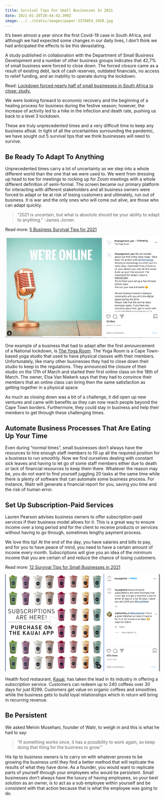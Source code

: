 ```yaml
---
title: Survival Tips For Small Businesses In 2021
date: 2021-01-26T20:44:42.390Z
image: ../../static/images/paper-3376854_1920.jpg
---
```

It’s been almost a year since the first Covid-19 case in South Africa, and although we had expected some changes in our daily lives, I don’t think we had anticipated the effects to be this devastating.

A study published in collaboration with the Department of Small Business Development and a number of other business groups indicates that 42,7% of small business were forced to close down. The forced closure came as a result of existing debt, lack of cash reserves, outdated financials, no access to relief funding, and an inability to operate during the lockdown.

Read: [Lockdown forced nearly half of small businesses in South Africa to close: study.](https://businesstech.co.za/news/business/455100/lockdown-forced-nearly-half-of-small-businesses-in-south-africa-to-close-study/)

We were looking forward to economic recovery and the beginning of a healing process for business during the festive season; however, the increase of activity led to a hike in the infection and death rate, pushing us back to a level 3 lockdown.

These are truly unprecedented times and a very difficult time to keep any business afloat. In light of all the uncertainties surrounding the pandemic, we have sought out 5 survival tips that we think businesses will need to survive.

## Be Ready To Adapt To Anything

Unprecedented times carry a lot of uncertainty as we step into a whole different world than the one that we were used to. We went from dressing up head to toe for meetings to rocking up for Zoom meetings with a whole different definition of semi-formal. The screen became our primary platform for interacting with different stakeholders and all business owners were forced to adapt or be at risk of losing customers and ultimately, run out of business. It is war and the only ones who will come out alive, are those who can adapt quickly.

> “2021 is uncertain, but what is absolute should be your ability to adapt to anything.” -James Jorner.

Read more: [5 Business Survival Tips for 2021](https://www.entrepreneur.com/article/362611)

![The Yoga Room Cape Town Online ](../../static/images/screenshot-2021-01-26-at-23.02.26.png "The Yoga Room Cape Town - Online Service Announcement")

One example of a business that had to adapt after the first announcement of a National lockdown, is [The Yoga Room](https://www.theyogaroomcpt.co.za/). The Yoga Room is a Cape Town-based yoga studio that used to have physical classes with their members. Unfortunately, like many other businesses they had to close down their studio to keep to the regulations. They announced the closure of their studio on the 17th of March and started their first online class on the 18th of March. The owner, Elsa Van Niekerk says that they had to convince their members that an online class can bring then the same satisfaction as getting together in a physical space.

As much as closing down was a bit of a challenge, it did open up new ventures and came with benefits as they can now reach people beyond the Cape Town borders. Furthermore, they could stay in business and help their members to get through these challenging times.

## Automate Business Processes That Are Eating Up Your Time

Even during “normal times”, small businesses don’t always have the resources to hire enough staff members to fill up all the required position for a business to run smoothly. Now we find ourselves dealing with constant sick leaves and having to let go of some staff members either due to death or lack of financial resources to keep them there. Whatever the reason may be, you do not want to find yourself juggling 20 tasks at the same time while there is plenty of software that can automate some business process. For instance, Waitr will generate a financial report for you, saving you time and the risk of human error.

## Set Up Subscription-Paid Services

Lauren Pearson advises business owners to offer subscription-paid services if their business model allows for it. This is a great way to ensure income over a long period and for the client to receive products or services without having to go through, sometimes lengthy payment process.

We love this tip! At the end of the day, you have salaries and bills to pay, and for you to have peace of mind, you need to have a certain amount of income every month. Subscriptions will give you an idea of the minimum income that you are certain of and reduce the chance of losing customers.

Read more: [12 Survival Tips for Small Businesses in 2021](https://www.sage.com/en-us/blog/top-12-survival-tips-small-businesses/)

![Kauai Subscriptions](../../static/images/screenshot-2021-01-26-at-23.06.41.png "Kauai Subscriptions")

Health food restaurant, [Kauai,](https://www.instagram.com/p/CKOIX8jH9x2/) has taken the lead in its industry in offering a subscription service. Customers can redeem up to 240 coffees over 30 days for just R299. Customers get value on organic coffees and smoothies while the business gets to build loyal relationships which in return will bring in recurring revenue.

## Be Persistent

We asked Melvin Musehani, founder of Waitr, to weigh in and this is what he had to say:

> “If something works once, it has a possibility to work again, so keep doing that thing for the business to grow.”

His tip to business owners is to carry on with whatever proves to be growing the business until they find a better method that will replicate the results of what they have done. As a founder, you would want to replicate parts of yourself through your employees who would be persistent. Small businesses don’t always have the luxury of having employees, so your best solution as an owner, is to act as a sub employee within yourself and be consistent with that action because that is what the employee was going to do.